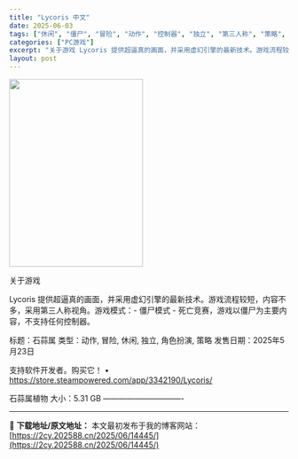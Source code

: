 ```yaml
---
title: "Lycoris 中文"
date: 2025-06-03
tags: ["休闲", "僵尸", "冒险", "动作", "控制器", "独立", "第三人称", "策略", "角色", "角色扮演"]
categories: ["PC游戏"]
excerpt: "关于游戏 Lycoris 提供超逼真的画面，并采用虚幻引擎的最新技术。游戏流程较短，内容不多，采用第三人称视角。游戏模式：- 僵尸模式 - 死亡竞赛，游戏以僵尸为主要内容，不支持任何控制器。 标题：石蒜属 类型：动作, 冒险, 休闲, 独立, 角色扮演, 策略 发售日期：2025年5月23日 支持软&hellip;"
layout: post
---
```


<img src="https://2cy.202588.cn/wp-content/uploads/2025/06/2025060304230193.jpg" alt="" width="241" height="339" class="aligncenter size-full wp-image-14446" />

关于游戏

Lycoris 提供超逼真的画面，并采用虚幻引擎的最新技术。游戏流程较短，内容不多，采用第三人称视角。游戏模式：- 僵尸模式 - 死亡竞赛，游戏以僵尸为主要内容，不支持任何控制器。

标题：石蒜属
类型：动作, 冒险, 休闲, 独立, 角色扮演, 策略
发售日期：2025年5月23日

支持软件开发者。购买它！
• https://store.steampowered.com/app/3342190/Lycoris/

石蒜属植物
大小：5.31 GB
——————————- 

---
📖 **下载地址/原文地址：** 本文最初发布于我的博客网站：[https://2cy.202588.cn/2025/06/14445/](https://2cy.202588.cn/2025/06/14445/)
